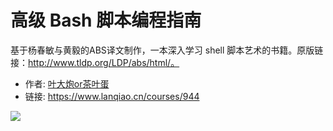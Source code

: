 # 高级 Bash 脚本编程指南

基于杨春敏与黄毅的ABS译文制作，一本深入学习 shell 脚本艺术的书籍。原版链接：http://www.tldp.org/LDP/abs/html/。

- 作者: [叶大炮or茶叶蛋](https://www.lanqiao.cn/users/8797/)
- 链接: https://www.lanqiao.cn/courses/944

![](https://dn-simplecloud.shiyanlou.com/1505093960707.png)